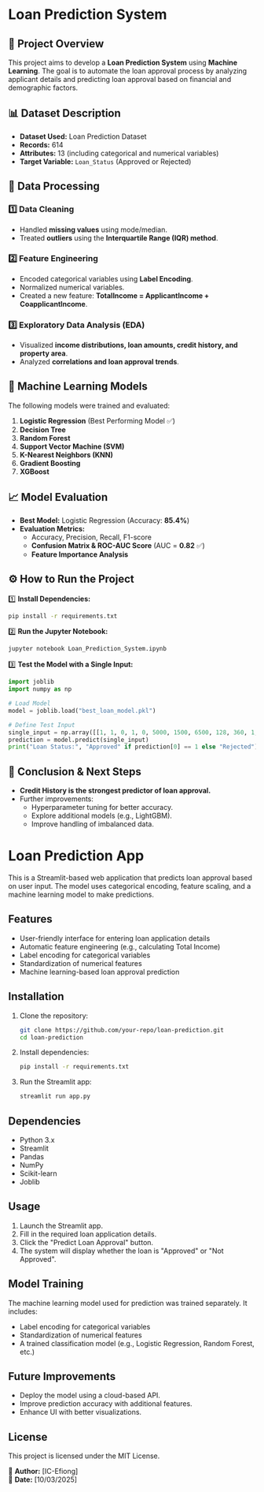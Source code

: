 # Loan Prediction System

## 📌 Project Overview
This project aims to develop a **Loan Prediction System** using **Machine Learning**. The goal is to automate the loan approval process by analyzing applicant details and predicting loan approval based on financial and demographic factors.

## 📊 Dataset Description
- **Dataset Used:** Loan Prediction Dataset
- **Records:** 614
- **Attributes:** 13 (including categorical and numerical variables)
- **Target Variable:** `Loan_Status` (Approved or Rejected)

## 🔄 Data Processing
### 1️⃣ Data Cleaning
- Handled **missing values** using mode/median.
- Treated **outliers** using the **Interquartile Range (IQR) method**.

### 2️⃣ Feature Engineering
- Encoded categorical variables using **Label Encoding**.
- Normalized numerical variables.
- Created a new feature: **TotalIncome = ApplicantIncome + CoapplicantIncome**.

### 3️⃣ Exploratory Data Analysis (EDA)
- Visualized **income distributions, loan amounts, credit history, and property area**.
- Analyzed **correlations and loan approval trends**.

## 🤖 Machine Learning Models
The following models were trained and evaluated:
1. **Logistic Regression** (Best Performing Model ✅)
2. **Decision Tree**
3. **Random Forest**
4. **Support Vector Machine (SVM)**
5. **K-Nearest Neighbors (KNN)**
6. **Gradient Boosting**
7. **XGBoost**

## 📈 Model Evaluation
- **Best Model:** Logistic Regression (Accuracy: **85.4%**)
- **Evaluation Metrics:**
  - Accuracy, Precision, Recall, F1-score
  - **Confusion Matrix & ROC-AUC Score** (AUC = **0.82** ✅)
  - **Feature Importance Analysis**

## ⚙️ How to Run the Project
1️⃣ **Install Dependencies:**
```bash
pip install -r requirements.txt
```

2️⃣ **Run the Jupyter Notebook:**
```bash
jupyter notebook Loan_Prediction_System.ipynb
```

3️⃣ **Test the Model with a Single Input:**
```python
import joblib
import numpy as np

# Load Model
model = joblib.load("best_loan_model.pkl")

# Define Test Input
single_input = np.array([[1, 1, 0, 1, 0, 5000, 1500, 6500, 128, 360, 1, 2]])
prediction = model.predict(single_input)
print("Loan Status:", "Approved" if prediction[0] == 1 else "Rejected")
```

## 📜 Conclusion & Next Steps
- **Credit History is the strongest predictor of loan approval.**
- Further improvements:
  - Hyperparameter tuning for better accuracy.
  - Explore additional models (e.g., LightGBM).
  - Improve handling of imbalanced data.

# Loan Prediction App

This is a Streamlit-based web application that predicts loan approval based on user input. The model uses categorical encoding, feature scaling, and a machine learning model to make predictions.

## Features
- User-friendly interface for entering loan application details
- Automatic feature engineering (e.g., calculating Total Income)
- Label encoding for categorical variables
- Standardization of numerical features
- Machine learning-based loan approval prediction

## Installation
1. Clone the repository:
   ```bash
   git clone https://github.com/your-repo/loan-prediction.git
   cd loan-prediction
   ```
2. Install dependencies:
   ```bash
   pip install -r requirements.txt
   ```
3. Run the Streamlit app:
   ```bash
   streamlit run app.py
   ```

## Dependencies
- Python 3.x
- Streamlit
- Pandas
- NumPy
- Scikit-learn
- Joblib

## Usage
1. Launch the Streamlit app.
2. Fill in the required loan application details.
3. Click the "Predict Loan Approval" button.
4. The system will display whether the loan is "Approved" or "Not Approved".

## Model Training
The machine learning model used for prediction was trained separately. It includes:
- Label encoding for categorical variables
- Standardization of numerical features
- A trained classification model (e.g., Logistic Regression, Random Forest, etc.)

## Future Improvements
- Deploy the model using a cloud-based API.
- Improve prediction accuracy with additional features.
- Enhance UI with better visualizations.


## License
This project is licensed under the MIT License.



🔹 **Author:** [IC-Efiong]  
🔹 **Date:** [10/03/2025]

